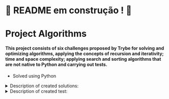 # :construction: README em construção ! :construction:

# Project Algorithms

#### This project consists of six challenges proposed by Trybe for solving and optimizing algorithms, applying the concepts of recursion and iterativity; time and space complexity; applying search and sorting algorithms that are not native to Python and carrying out tests.

* Solved using Python

<details>
<summary>Description of created solutions:</summary>
<br>
  
| Function | Description | Location |
| ----------- | ----------- | ----------- |
| `study_schedule`   | Returns number of students online at the times informed in array of tuples as `permanence_period` compared to the time informed as `target_time` | `challenges/challenge_study_schedule.py` |
| `is_palindrome_recursive`   | Returns... | `challenges/challenge_palindromes_recursive.py` |
| `is_anagram`   | Returns... | `challenges/challenge_anagrams.py` |
| `find_duplicate`   | - | `challenges/challenge_find_the_duplicate.py` |
| `is_palindrome_iterative`   | - | `challenges/challenge_palindromes_interative.py` |

</details>

<details>
<summary>Description of created test:</summary>
<br>
  
| Test | Description | Location |
| ----------- | ----------- | ----------- |
| `test_encrypt_message`   | test... | `tests/encrypt/test_encrypt.py` |

</details>


<!---
### Instructions
* To run the repository locally, clone the project and use the following commands to initialize Docker:
  
  ```
  docker-compose up -d // start application with docker
  docker attach one_for_all
  npm install // install dependencies
  docker-compose down // stop application
  ```
-->


<!---
### Tasks

  | Task     | Description |
  | ----------- | ----------- |
  | 1   | Creation of data base |
  | 2   | Query that displays the 'songs', 'artists' and 'albums' columns with their respective quantities |
  | 3   | Query that displays the column of 'user' names with number of songs listened and total number of minutes played |
  | 4   | Query containing the name of 'user' and their condition regarding reproducing music tracks in 2021 (active or inactive) |
  | 5   | Query containing the two songs most played by users |
  | 6   | Query containing users' minimum, maximum, average and total billings of all available plans |
  | 7   | Query containing the names of 'artists', 'albums' and number of 'followers' of played music by user |
  | 8   | Query containing the information of a specific artist about written albums, with columns 'artist' and 'albums' |
  | 9   | - |
  | 10  | - |
  | 11  | - |
-->
